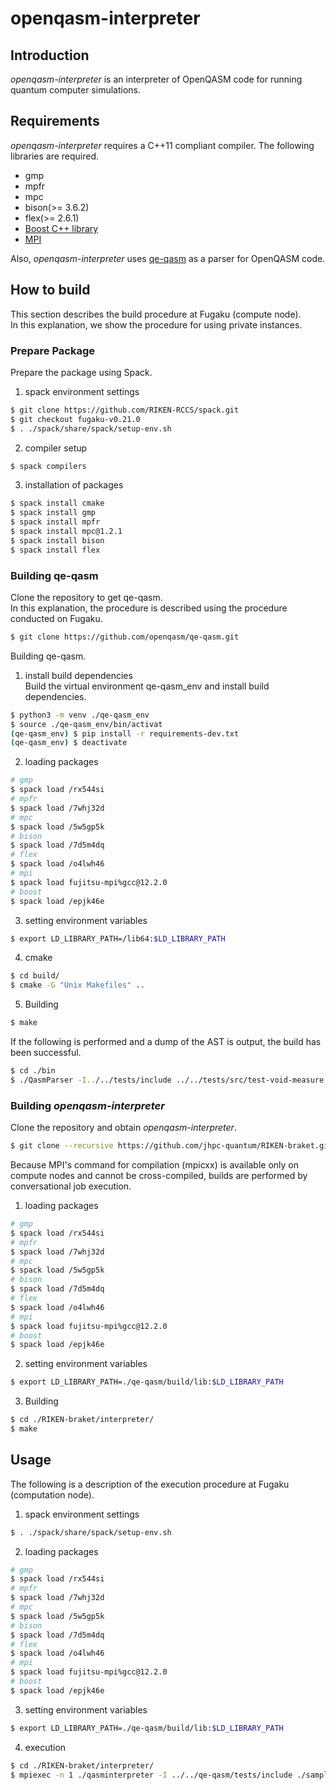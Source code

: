 # openqasm-interpreter

## Introduction

*openqasm-interpreter* is an interpreter of OpenQASM code for running quantum computer simulations.

## Requirements

*openqasm-interpreter* requires a C++11 compliant compiler.  The following libraries are required.  
- gmp
- mpfr
- mpc
- bison(>= 3.6.2)
- flex(>= 2.6.1)
- [Boost C++ library](https://www.boost.org/)
- [MPI](https://www.mpi-forum.org/)

Also, *openqasm-interpreter* uses [qe-qasm](https://github.com/openqasm/qe-qasm) as a parser for OpenQASM code.

## How to build

This section describes the build procedure at Fugaku (compute node).  
In this explanation, we show the procedure for using private instances.

### Prepare Package
Prepare the package using Spack.

1) spack environment settings
```bash
$ git clone https://github.com/RIKEN-RCCS/spack.git
$ git checkout fugaku-v0.21.0
$ . ./spack/share/spack/setup-env.sh
```

2) compiler setup
```bash
$ spack compilers
```
3) installation of packages
```bash
$ spack install cmake
$ spack install gmp
$ spack install mpfr
$ spack install mpc@1.2.1
$ spack install bison
$ spack install flex
```

### Building qe-qasm
Clone the repository to get qe-qasm.  
In this explanation, the procedure is described using the procedure conducted on Fugaku.

```bash
$ git clone https://github.com/openqasm/qe-qasm.git
```

Building qe-qasm.
1) install build dependencies  
Build the virtual environment qe-qasm_env and install build dependencies.
```bash
$ python3 -m venv ./qe-qasm_env
$ source ./qe-qasm_env/bin/activat
(qe-qasm_env) $ pip install -r requirements-dev.txt
(qe-qasm_env) $ deactivate
```
2) loading packages
```bash
# gmp
$ spack load /rx544si
# mpfr
$ spack load /7whj32d
# mpc
$ spack load /5w5gp5k
# bison
$ spack load /7d5m4dq
# flex
$ spack load /o4lwh46
# mpi
$ spack load fujitsu-mpi%gcc@12.2.0
# boost
$ spack load /epjk46e
```
3) setting environment variables
```bash
$ export LD_LIBRARY_PATH=/lib64:$LD_LIBRARY_PATH
```
4) cmake
```bash
$ cd build/
$ cmake -G "Unix Makefiles" ..
```
5) Building
```bash
$ make
```

If the following is performed and a dump of the AST is output, the build has been successful.
```bash
$ cd ./bin
$ ./QasmParser -I../../tests/include ../../tests/src/test-void-measure.qasm > ~/test-void-measure.xml
```

### Building *openqasm-interpreter*

Clone the repository and obtain *openqasm-interpreter*.

```bash
$ git clone --recursive https://github.com/jhpc-quantum/RIKEN-braket.git
```

Because MPI's command for compilation (mpicxx) is available only on compute nodes and cannot be cross-compiled, builds are performed by conversational job execution.
1) loading packages
```bash
# gmp
$ spack load /rx544si
# mpfr
$ spack load /7whj32d
# mpc
$ spack load /5w5gp5k
# bison
$ spack load /7d5m4dq
# flex
$ spack load /o4lwh46
# mpi
$ spack load fujitsu-mpi%gcc@12.2.0
# boost
$ spack load /epjk46e

```
2) setting environment variables
```bash
$ export LD_LIBRARY_PATH=./qe-qasm/build/lib:$LD_LIBRARY_PATH 
```
3) Building
```bash
$ cd ./RIKEN-braket/interpreter/
$ make
```

## Usage
The following is a description of the execution procedure at Fugaku (computation node).

1) spack environment settings
```bash
$ . ./spack/share/spack/setup-env.sh
```

2) loading packages
```bash
# gmp
$ spack load /rx544si
# mpfr
$ spack load /7whj32d
# mpc
$ spack load /5w5gp5k
# bison
$ spack load /7d5m4dq
# flex
$ spack load /o4lwh46
# mpi
$ spack load fujitsu-mpi%gcc@12.2.0
# boost
$ spack load /epjk46e

```
3) setting environment variables
```bash
$ export LD_LIBRARY_PATH=./qe-qasm/build/lib:$LD_LIBRARY_PATH 
```
4) execution
```bash
$ cd ./RIKEN-braket/interpreter/
$ mpiexec -n 1 ./qasminterpreter -I ../../qe-qasm/tests/include ./sample/test_h_cx.qasm
```

